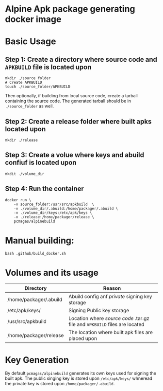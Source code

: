 # Alpine Apk package generating docker image

# Basic Usage

## Step 1: Create a directory where source code and `APKBUILD` file is located upon

```
mkdir ./source_folder
# Create APKBUILD
touch ./source_folder/APKBUILD
```

Then optionally, if building from local source code, create a tarball containing the source code.
The generated tarball should be in `./source_folder` as well.

## Step 2: Create a release folder where built apks located upon

```
mkdir ./release
```

## Step 3: Create a volue where keys and abuild confiuf is located upon

```
mkdit ./volume_dir
```

## Step 4: Run the container

```
docker run \
    -v source_folder:/usr/src/apkbuild  \
    -v ./volume_dir/.abuild:/home/packager/.abuild \
    -v ./volume_dir/keys:/etc/apk/keys \
    -v ./release:/home/packager/release \
    pcmagas/alpinebuild
```

# Manual building:

```
bash .github/build_docker.sh
```

# Volumes and its usage

Directory | Reason
--- | ---
/home/packager/.abuild | Abuild config anf *private* signing key storage
/etc/apk/keys/ | Signing Public key storage
/usr/src/apkbuild | Location where *source code* .tar.gz file and `APKBUILD` files are located
/home/packager/release | The location where built apk files are placed upon


# Key Generation

By default `pcmagas/alpinebuild` generates its own keys used for signing the built apk. The public singing key is stored upon `/etc/apk/keys/` whneread the private key is stored upon `/home/packager/.abuild`.

